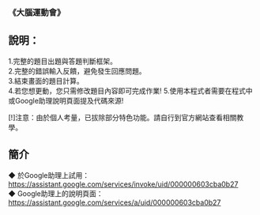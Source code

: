 ### 《大腦運動會》

說明：
-------
1.完整的題目出題與答題判斷框架。  
2.完整的錯誤輸入反饋，避免發生回應問題。  
3.結束畫面的題目計算。  
4.若您想更動，您只需修改題目內容即可完成作業!
5.使用本程式者需要在程式中或Google助理說明頁面提及代碼來源!

[!]注意：由於個人考量，已拔除部分特色功能。請自行到官方網站查看相關教學。  

簡介
-------
◆ 於Google助理上試用：https://assistant.google.com/services/invoke/uid/000000603cba0b27  
◆ Google助理上的說明頁面：https://assistant.google.com/services/a/uid/000000603cba0b27
